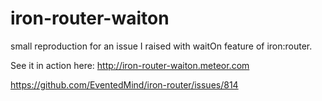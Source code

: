 iron-router-waiton
==================

small reproduction for an issue I raised with waitOn feature of iron:router.

See it in action here: http://iron-router-waiton.meteor.com

https://github.com/EventedMind/iron-router/issues/814

